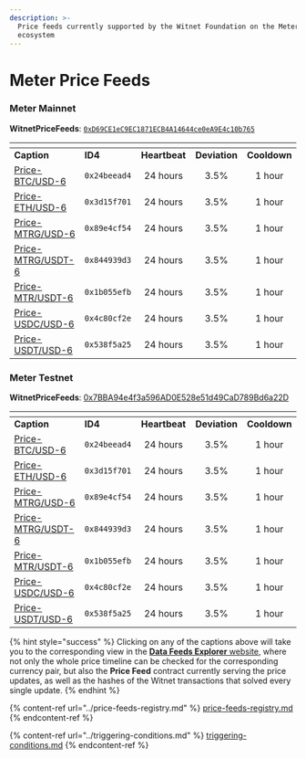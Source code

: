```yaml
---
description: >-
  Price feeds currently supported by the Witnet Foundation on the Meter
  ecosystem
---
```


# Meter Price Feeds

### Meter Mainnet

**WitnetPriceFeeds**: [`0xD69CE1eC9EC1871ECB4A14644ce0eA9E4c10b765`](https://scan.meter.io/address/0xd69ce1ec9ec1871ecb4a14644ce0ea9e4c10b765)

<table data-header-hidden><thead><tr><th width="227"></th><th width="138"></th><th width="114" align="center"></th><th width="122" align="center"></th><th align="center"></th></tr></thead><tbody><tr><td><strong>Caption</strong></td><td><strong>ID4</strong></td><td align="center"><strong>Heartbeat</strong></td><td align="center"><strong>Deviation</strong></td><td align="center"><strong>Cooldown</strong></td></tr><tr><td><a href="https://feeds.witnet.io/es/meter/meter-mainnet_btc-usd_6">Price-BTC/USD-6</a></td><td><code>0x24beead4</code></td><td align="center">24 hours</td><td align="center">3.5%</td><td align="center">1 hour</td></tr><tr><td><a href="https://feeds.witnet.io/es/meter/meter-mainnet_eth-usd_6">Price-ETH/USD-6</a></td><td><code>0x3d15f701</code></td><td align="center">24 hours</td><td align="center">3.5%</td><td align="center">1 hour</td></tr><tr><td><a href="https://feeds.witnet.io/es/meter/meter-mainnet_mtrg-usd_6">Price-MTRG/USD-6</a></td><td><code>0x89e4cf54</code></td><td align="center">24 hours</td><td align="center">3.5%</td><td align="center">1 hour</td></tr><tr><td><a href="https://feeds.witnet.io/es/meter/meter-mainnet_mtrg-usdt_6">Price-MTRG/USDT-6</a></td><td><code>0x844939d3</code></td><td align="center">24 hours</td><td align="center">3.5%</td><td align="center">1 hour</td></tr><tr><td><a href="https://feeds.witnet.io/es/meter/meter-mainnet_mtr-usdt_6">Price-MTR/USDT-6</a></td><td><code>0x1b055efb</code></td><td align="center">24 hours</td><td align="center">3.5%</td><td align="center">1 hour</td></tr><tr><td><a href="https://feeds.witnet.io/es/meter/meter-mainnet_usdc-usd_6">Price-USDC/USD-6</a></td><td><code>0x4c80cf2e</code></td><td align="center">24 hours</td><td align="center">3.5%</td><td align="center">1 hour</td></tr><tr><td><a href="https://feeds.witnet.io/es/meter/meter-mainnet_usdt-usd_6">Price-USDT/USD-6</a></td><td><code>0x538f5a25</code></td><td align="center">24 hours</td><td align="center">3.5%</td><td align="center">1 hour</td></tr></tbody></table>

### Meter Testnet

**WitnetPriceFeeds**: [0x7BBA94e4f3a596AD0E528e51d49CaD789Bd6a22D](https://scan-warringstakes.meter.io/address/0x7bba94e4f3a596ad0e528e51d49cad789bd6a22d)

<table data-header-hidden><thead><tr><th width="227"></th><th width="138"></th><th width="114" align="center"></th><th width="122" align="center"></th><th align="center"></th></tr></thead><tbody><tr><td><strong>Caption</strong></td><td><strong>ID4</strong></td><td align="center"><strong>Heartbeat</strong></td><td align="center"><strong>Deviation</strong></td><td align="center"><strong>Cooldown</strong></td></tr><tr><td><a href="https://feeds.witnet.io/es/meter/meter-testnet_btc-usd_6">Price-BTC/USD-6</a></td><td><code>0x24beead4</code></td><td align="center">24 hours</td><td align="center">3.5%</td><td align="center">1 hour</td></tr><tr><td><a href="https://feeds.witnet.io/es/meter/meter-testnet_eth-usd_6">Price-ETH/USD-6</a></td><td><code>0x3d15f701</code></td><td align="center">24 hours</td><td align="center">3.5%</td><td align="center">1 hour</td></tr><tr><td><a href="https://feeds.witnet.io/es/meter/meter-testnet_mtrg-usd_6">Price-MTRG/USD-6</a></td><td><code>0x89e4cf54</code></td><td align="center">24 hours</td><td align="center">3.5%</td><td align="center">1 hour</td></tr><tr><td><a href="https://feeds.witnet.io/meter/meter-testnet_mtrg-usdt_6">Price-MTRG/USDT-6</a></td><td><code>0x844939d3</code></td><td align="center">24 hours</td><td align="center">3.5%</td><td align="center">1 hour</td></tr><tr><td><a href="https://feeds.witnet.io/meter/meter-testnet_mtr-usdt_6">Price-MTR/USDT-6</a></td><td><code>0x1b055efb</code></td><td align="center">24 hours</td><td align="center">3.5%</td><td align="center">1 hour</td></tr><tr><td><a href="https://feeds.witnet.io/es/meter/meter-testnet_usdc-usd_6">Price-USDC/USD-6</a></td><td><code>0x4c80cf2e</code></td><td align="center">24 hours</td><td align="center">3.5%</td><td align="center">1 hour</td></tr><tr><td><a href="https://feeds.witnet.io/es/meter/meter-testnet_usdt-usd_6">Price-USDT/USD-6</a></td><td><code>0x538f5a25</code></td><td align="center">24 hours</td><td align="center">3.5%</td><td align="center">1 hour</td></tr></tbody></table>

{% hint style="success" %}
Clicking on any of the captions above will take you to the corresponding view in the [**Data Feeds Explorer** website](https://feeds.witnet.io), where not only the whole price timeline can be checked for the corresponding currency pair, but also the **Price Feed** contract currently serving the price updates, as well as the hashes of the Witnet transactions that solved every single update.
{% endhint %}

{% content-ref url="../price-feeds-registry.md" %}
[price-feeds-registry.md](../price-feeds-registry.md)
{% endcontent-ref %}

{% content-ref url="../triggering-conditions.md" %}
[triggering-conditions.md](../triggering-conditions.md)
{% endcontent-ref %}
